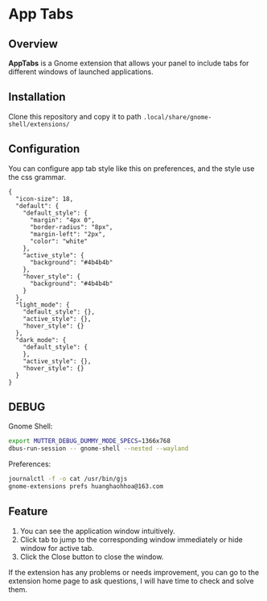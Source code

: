 # App Tabs

## Overview

**AppTabs** is a Gnome extension that allows your panel to include tabs for different windows of launched applications.

## Installation
Clone this repository and copy it to path `.local/share/gnome-shell/extensions/`

## Configuration
You can configure app tab style like this on preferences, and the style use the css grammar.

```json5
{
  "icon-size": 18,
  "default": {
    "default_style": {
      "margin": "4px 0",
      "border-radius": "8px",
      "margin-left": "2px",
      "color": "white"
    },
    "active_style": {
      "background": "#4b4b4b"
    },
    "hover_style": {
      "background": "#4b4b4b"
    }
  },
  "light_mode": {
    "default_style": {},
    "active_style": {},
    "hover_style": {}
  },
  "dark_mode": {
    "default_style": {
    },
    "active_style": {},
    "hover_style": {}
  }
}
```

## DEBUG
Gnome Shell:
```bash
export MUTTER_DEBUG_DUMMY_MODE_SPECS=1366x768
dbus-run-session -- gnome-shell --nested --wayland
```
Preferences:
```bash
journalctl -f -o cat /usr/bin/gjs
gnome-extensions prefs huanghaohhoa@163.com
```

## Feature
1. You can see the application window intuitively.
2. Click tab to jump to the corresponding window immediately or hide window for active tab.
3. Click the Close button to close the window.

If the extension has any problems or needs improvement, you can go to the extension home page to ask questions, I will have time to check and solve them.
